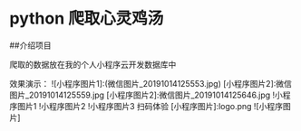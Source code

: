# python 爬取心灵鸡汤 

##介绍项目

爬取的数据放在我的个人小程序云开发数据库中

效果演示：
![小程序图片1]:(微信图片_20191014125553.jpg)
[小程序图片2]:微信图片_20191014125559.jpg
[小程序图片2]:微信图片_20191014125646.jpg
!小程序图片1
!小程序图片2
!小程序图片3
扫码体验
[小程序图片]:logo.png
![小程序图片]











